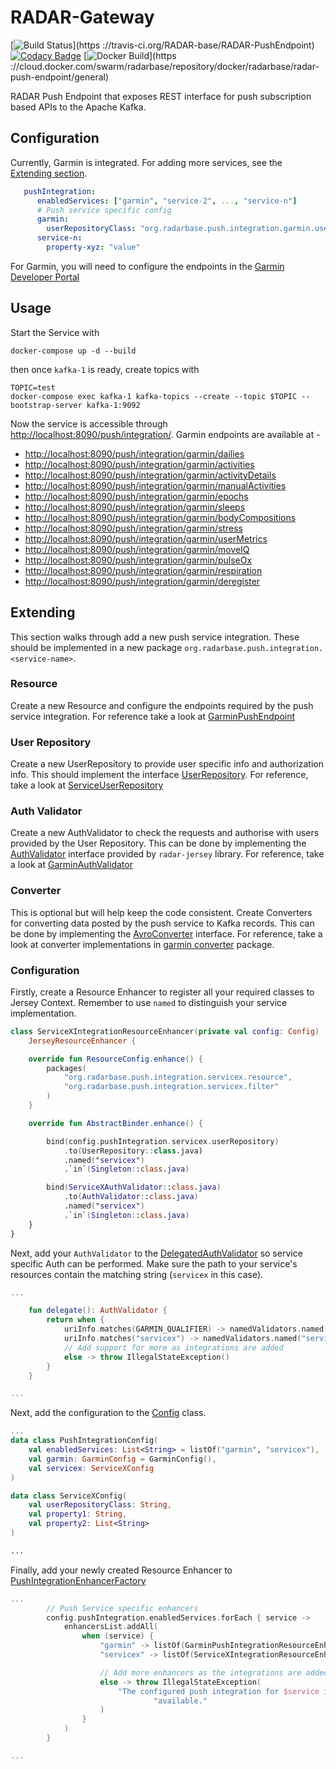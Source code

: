 # RADAR-Gateway

[![Build Status](https://travis-ci.org/RADAR-base/RADAR-PushEndpoint.svg?branch=master)](https
://travis-ci.org/RADAR-base/RADAR-PushEndpoint)
[![Codacy Badge](https://api.codacy.com/project/badge/Grade/79b2380112c5451181367ae16e112025)](https://www.codacy.com/app/RADAR-base/RADAR-PushEndpoint?utm_source=github.com&amp;utm_medium=referral&amp;utm_content=RADAR-base/RADAR-Gateway&amp;utm_campaign=Badge_Grade)
[![Docker Build](https://img.shields.io/docker/build/radarbase/radar-push-endpoint.svg)](https
://cloud.docker.com/swarm/radarbase/repository/docker/radarbase/radar-push-endpoint/general)

RADAR Push Endpoint that exposes REST interface for push subscription based APIs to the Apache
 Kafka.

## Configuration

Currently, Garmin is integrated. For adding more services, see the [Extending section](#extending).

```yaml
   pushIntegration:
      enabledServices: ["garmin", "service-2", ..., "service-n"]
      # Push service specific config
      garmin: 
        userRepositoryClass: "org.radarbase.push.integration.garmin.user.ServiceUserRepository"
      service-n:
        property-xyz: "value"
```

For Garmin, you will need to configure the endpoints in the [Garmin Developer Portal](https://healthapi.garmin.com/tools/updateEndpoints)

## Usage

Start the Service with

```shell
docker-compose up -d --build
```

then once `kafka-1` is ready, create topics with

```shell
TOPIC=test
docker-compose exec kafka-1 kafka-topics --create --topic $TOPIC --bootstrap-server kafka-1:9092
```

Now the service is accessible through <http://localhost:8090/push/integration/>.
Garmin endpoints are available at -
- <http://localhost:8090/push/integration/garmin/dailies>
- <http://localhost:8090/push/integration/garmin/activities>
- <http://localhost:8090/push/integration/garmin/activityDetails>
- <http://localhost:8090/push/integration/garmin/manualActivities>
- <http://localhost:8090/push/integration/garmin/epochs>
- <http://localhost:8090/push/integration/garmin/sleeps>
- <http://localhost:8090/push/integration/garmin/bodyCompositions>
- <http://localhost:8090/push/integration/garmin/stress>
- <http://localhost:8090/push/integration/garmin/userMetrics>
- <http://localhost:8090/push/integration/garmin/moveIQ>
- <http://localhost:8090/push/integration/garmin/pulseOx>
- <http://localhost:8090/push/integration/garmin/respiration>
- <http://localhost:8090/push/integration/garmin/deregister>

## Extending
This section walks through add a new push service integration. These should be implemented in a
 new package `org.radarbase.push.integration.<service-name>`.

### Resource
Create a new Resource and configure the endpoints required by the push service integration. For
 reference take a look at [GarminPushEndpoint](src/main/kotlin/org/radarbase/push/integration/garmin/resource/GarminPushEndpoint.kt)

### User Repository
Create a new UserRepository to provide user specific info and authorization info. This should
 implement the interface [UserRepository](src/main/kotlin/org/radarbase/push/integration/common/user/UserRepository.kt).
For reference, take a look at [ServiceUserRepository](src/main/kotlin/org/radarbase/push/integration/garmin/user/ServiceUserRepository.kt)

### Auth Validator
Create a new AuthValidator to check the requests and authorise with users provided by
 the User Repository. This can be done by implementing the [AuthValidator](https://github.com/RADAR-base/radar-jersey/blob/master/src/main/kotlin/org/radarbase/jersey/auth/AuthValidator.kt)
  interface provided by `radar-jersey` library.
For reference, take a look at [GarminAuthValidator](src/main/kotlin/org/radarbase/push/integration/garmin/auth/GarminAuthValidator.kt)

### Converter
This is optional but will help keep the code consistent. 
Create Converters for converting data posted by the push service to Kafka records. This can be
 done by implementing the [AvroConverter](src/main/kotlin/org/radarbase/push/integration/common/converter/AvroConverter.kt) interface.
For reference, take a look at converter implementations in [garmin converter](src/main/kotlin/org/radarbase/push/integration/garmin/converter) package.

### Configuration

Firstly, create a Resource Enhancer to register all your required classes to Jersey Context.
 Remember to use `named` to distinguish your service implementation.

```kotlin
class ServiceXIntegrationResourceEnhancer(private val config: Config) :
    JerseyResourceEnhancer {

    override fun ResourceConfig.enhance() {
        packages(
            "org.radarbase.push.integration.servicex.resource",
            "org.radarbase.push.integration.servicex.filter"
        )
    }

    override fun AbstractBinder.enhance() {

        bind(config.pushIntegration.servicex.userRepository)
            .to(UserRepository::class.java)
            .named("servicex")
            .`in`(Singleton::class.java)

        bind(ServiceXAuthValidator::class.java)
            .to(AuthValidator::class.java)
            .named("servicex")
            .`in`(Singleton::class.java)
    }
}
```

Next, add your `AuthValidator` to the [DelegatedAuthValidator](src/main/kotlin/org/radarbase/push/integration/common/auth/DelegatedAuthValidator.kt) so service specific Auth can be performed.
Make sure the path to your service's resources contain the matching string (`servicex` in this
 case).
 
```kotlin
...

    fun delegate(): AuthValidator {
        return when {
            uriInfo.matches(GARMIN_QUALIFIER) -> namedValidators.named(GARMIN_QUALIFIER).get()
            uriInfo.matches("servicex") -> namedValidators.named("servicex").get()
            // Add support for more as integrations are added
            else -> throw IllegalStateException()
        }
    }

...
```

Next, add the configuration to the [Config](src/main/kotlin/org/radarbase/gateway/Config.kt) class.
```kotlin
...
data class PushIntegrationConfig(
    val enabledServices: List<String> = listOf("garmin", "servicex"),
    val garmin: GarminConfig = GarminConfig(),
    val servicex: ServiceXConfig
)

data class ServiceXConfig(
    val userRepositoryClass: String,
    val property1: String,
    val property2: List<String>
)

...
```

Finally, add your newly created Resource Enhancer to [PushIntegrationEnhancerFactory](src/main/kotlin/org/radarbase/gateway/inject/PushIntegrationEnhancerFactory.kt)
```kotlin
...
        // Push Service specific enhancers
        config.pushIntegration.enabledServices.forEach { service ->
            enhancersList.addAll(
                when (service) {
                    "garmin" -> listOf(GarminPushIntegrationResourceEnhancer(config))
                    "servicex" -> listOf(ServiceXIntegrationResourceEnhancer(config))

                    // Add more enhancers as the integrations are added
                    else -> throw IllegalStateException(
                        "The configured push integration for $service is not " +
                                "available."
                    )
                }
            )
        }

...
```

